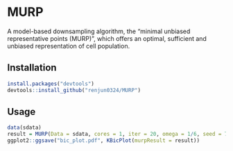 # MURP

A model-based downsampling algorithm, the “minimal unbiased representative points (MURP)”, which offers an optimal, sufficient and unbiased representation of cell population.

## Installation

```r
install.packages("devtools")
devtools::install_github("renjun0324/MURP")
```

## Usage

```r
data(sdata)
result = MURP(Data = sdata, cores = 1, iter = 20, omega = 1/6, seed = 723)
ggplot2::ggsave("bic_plot.pdf", KBicPlot(murpResult = result))
```
